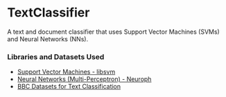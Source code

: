 # TextClassifier
A text and document classifier that uses Support Vector Machines (SVMs) and Neural Networks (NNs). 

### Libraries and Datasets Used ###

+ [Support Vector Machines - libsvm](https://www.csie.ntu.edu.tw/~cjlin/libsvm/)
+ [Neural Networks (Multi-Perceptron) - Neuroph](http://neuroph.sourceforge.net/)
+ [BBC Datasets for Text Classification](http://mlg.ucd.ie/datasets/bbc.html)
